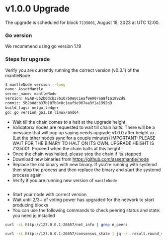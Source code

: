 # v1.0.0 Upgrade

The upgrade is scheduled for block `7135001`, August 18, 2023 at UTC 12:00.

### Go version

We recommend using go version 1.19

### Steps for upgrade

Verify you are currently running the correct version (v0.3.1) of the mantleNode

```bash
$ mantleNode version --long
name: AssetMantle
server_name: mantleNode
version: HEAD-5b2b0dcb37b107b0e0c1eaf9e907aa9f1a1992d9
commit: 5b2b0dcb37b107b0e0c1eaf9e907aa9f1a1992d9
build_tags: netgo,ledger
go: go version go1.18 linux/amd64
```

* Wait till the chain comes to a halt at the upgrade height.
* Validators/ nodes are requested to wait till chain halts. There will be a message that will pop up saying needs upgrade v1.0.0 after height xx.(Let the other nodes sync for a couple minutes) IMPORTANT: PLEASE WAIT FOR THE BINARY TO HALT ON ITS OWN. UPGRADE HEIGHT IS 7135001. Proceed when the chain halts at this height.
* Once the chain was halted, please stop the chain if its stopped.
* Download new binaries from https://github.com/assetmantle/node
* Replace the old binary with new binary. If you're running with systemd then stop the process and then replace the binary and start the systemd process again
* Verify if you are running new version of `mantleNode`

```bash

```

* Start your node with correct version
* Wait until 2/3+ of voting power has upgraded for the network to start producing blocks
* You can use the following commands to check peering status and state: you need jq installed

```bash
curl -sL http://127.0.0.1:26657/net_info | grep n_peers

curl -sL http://127.0.0.1:26657/consensus_state | jq -r .result.round_state.height_vote_set[].prevotes_bit_array
```
